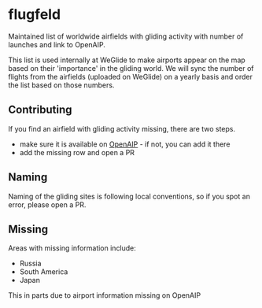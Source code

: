 # flugfeld
Maintained list of worldwide airfields with gliding activity with number of launches and link to OpenAIP. 

This list is used internally at WeGlide to make airports appear on the map based on their 'importance' in the gliding world.
We will sync the number of flights from the airfields (uploaded on WeGlide) on a yearly basis and order the list based on those numbers.

## Contributing
If you find an airfield with gliding activity missing, there are two steps.

- make sure it is available on [OpenAIP](https://www.openaip.net/) - if not, you can add it there
- add the missing row and open a PR

## Naming
Naming of the gliding sites is following local conventions, so if you spot an error, please open a PR. 

## Missing

Areas with missing information include:

- Russia
- South America
- Japan 

This in parts due to airport information missing on OpenAIP
